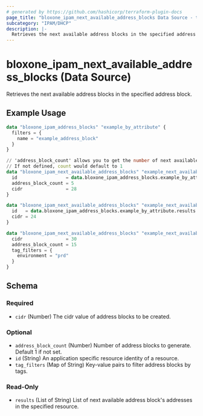 ```yaml
---
# generated by https://github.com/hashicorp/terraform-plugin-docs
page_title: "bloxone_ipam_next_available_address_blocks Data Source - terraform-provider-bloxone"
subcategory: "IPAM/DHCP"
description: |-
  Retrieves the next available address blocks in the specified address block.
---
```


# bloxone_ipam_next_available_address_blocks (Data Source)

Retrieves the next available address blocks in the specified address block.

## Example Usage

```terraform
data "bloxone_ipam_address_blocks" "example_by_attribute" {
  filters = {
    name = "example_address_block"
  }
}

// 'address_block_count' allows you to get the number of next available address blocks in the address block specified by 'id'
// If not defined, count would default to 1
data "bloxone_ipam_next_available_address_blocks" "example_next_available_ab" {
  id                  = data.bloxone_ipam_address_blocks.example_by_attribute.results.0.id
  address_block_count = 5
  cidr                = 28
}

data "bloxone_ipam_next_available_address_blocks" "example_next_available_ab_default_count" {
  id   = data.bloxone_ipam_address_blocks.example_by_attribute.results.0.id
  cidr = 24
}

data "bloxone_ipam_next_available_address_blocks" "example_next_available_ab_by_tag" {
  cidr                = 30
  address_block_count = 15
  tag_filters = {
    environment = "prd"
  }
}
```

<!-- schema generated by tfplugindocs -->
## Schema

### Required

- `cidr` (Number) The cidr value of address blocks to be created.

### Optional

- `address_block_count` (Number) Number of address blocks to generate. Default 1 if not set.
- `id` (String) An application specific resource identity of a resource.
- `tag_filters` (Map of String) Key-value pairs to filter address blocks by tags.

### Read-Only

- `results` (List of String) List of next available address block's addresses in the specified resource.
